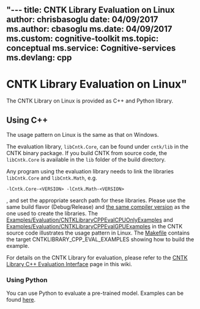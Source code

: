 "---
title:   CNTK Library Evaluation on Linux
author:    chrisbasoglu
date:    04/09/2017
ms.author:   cbasoglu
ms.date:   04/09/2017
ms.custom:   cognitive-toolkit
ms.topic:   conceptual
ms.service:  Cognitive-services
ms.devlang:   cpp
---

# CNTK Library Evaluation on Linux"

The CNTK Library on Linux is provided as C++ and Python library.

## Using C++
The usage pattern on Linux is the same as that on Windows.  
   
The evaluation library, `libCntk.Core`, can be found under `cntk/lib` in the CNTK binary package. If you build CNTK from source code, the `libCntk.Core` is available in the `lib` folder of the build directory. 

Any program using the evaluation library needs to link the libraries `libCntk.Core` and `libCntk.Math`, e.g.
```
-lCntk.Core-<VERSION> -lCntk.Math-<VERSION>
```
, and set the appropriate search path for these libraries. Please use the same build flavor (Debug/Release) and [the same compiler version](./Setup-CNTK-on-Linux.md#c-compiler) as the one used to create the libraries. The [Examples/Evaluation/CNTKLibraryCPPEvalCPUOnlyExamples](https://github.com/Microsoft/CNTK/blob/master/Examples/Evaluation/CNTKLibraryCPPEvalCPUOnlyExamples) and [Examples/Evaluation/CNTKLibraryCPPEvalGPUExamples](https://github.com/Microsoft/CNTK/blob/master/Examples/Evaluation/CNTKLibraryCPPEvalGPUExamples) in the CNTK source code illustrates the usage pattern in Linux. The [Makefile](https://github.com/Microsoft/CNTK/blob/master/Makefile) contains the target CNTKLIBRARY_CPP_EVAL_EXAMPLES showing how to build the example.

For details on the CNTK Library for evaluation, please refer to the [CNTK Library C++ Evaluation Interface](./CNTK-Library-Native-Eval-Interface.md) page in this wiki.

### Using Python
You can use Python to evaluate a pre-trained model. Examples can be found [here](./How-do-I-Evaluate-models-in-Python.md).
